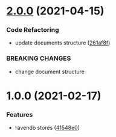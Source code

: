 # [2.0.0](https://github.com/Aguafrommars/Identity.RavenDb/compare/1.0.0...2.0.0) (2021-04-15)


### Code Refactoring

* update documents structure ([261af8f](https://github.com/Aguafrommars/Identity.RavenDb/commit/261af8f6d7feaa648c0ff1696db62430ab0f43f2))


### BREAKING CHANGES

* change document structure

# 1.0.0 (2021-02-17)


### Features

* ravendb stores ([41548e0](https://github.com/Aguafrommars/Identity.RavenDb/commit/41548e0cd5fe20563aaffe63adb51b4b5c06acda))
